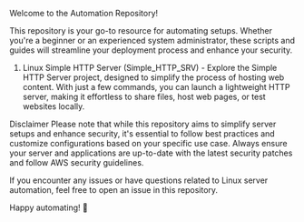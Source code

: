 Welcome to the  Automation Repository!

This repository is your go-to resource for automating setups. Whether you're a beginner or an experienced system administrator, these scripts and guides will streamline your deployment process and enhance your security.

1. Linux Simple HTTP Server (Simple_HTTP_SRV) - Explore the Simple HTTP Server project, designed to simplify the process of hosting web content. With just a few commands, you can launch a lightweight HTTP server, making it effortless to share files, host web pages, or test websites locally.


Disclaimer
Please note that while this repository aims to simplify server setups and enhance security, it's essential to follow best practices and customize configurations based on your specific use case. Always ensure your server and applications are up-to-date with the latest security patches and follow AWS security guidelines.

If you encounter any issues or have questions related to Linux server automation, feel free to open an issue in this repository.

Happy automating! 🚀
